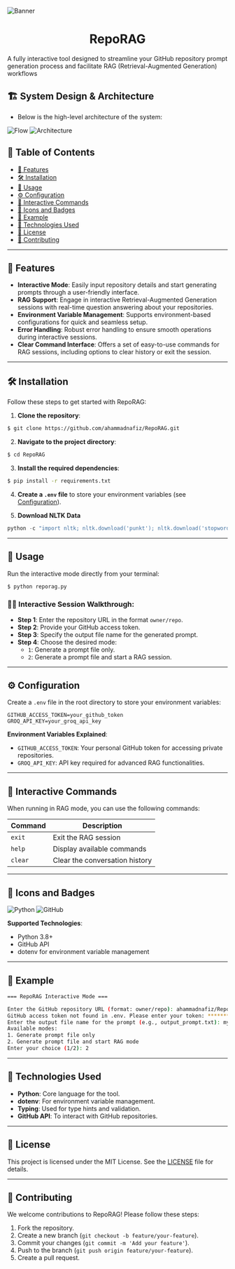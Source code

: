 ![Banner](assets/banner.png)


<h1 align="center">RepoRAG</h1>

A fully interactive tool designed to streamline your GitHub repository prompt generation process and facilitate RAG (Retrieval-Augmented Generation) workflows


## 🏗️ System Design & Architecture
- Below is the high-level architecture of the system:

![Flow](assets/reporagai_2.jpeg)
![Architecture](assets/reporagai_1.jpeg)


## 📌 Table of Contents
- [🌟 Features](#-features)
- [🛠️ Installation](#️-installation)
- [🚀 Usage](#-usage)
- [⚙️ Configuration](#%EF%B8%8F-configuration)
- [📖 Interactive Commands](#-interactive-commands)
- [🎨 Icons and Badges](#-icons-and-badges)
- [🧪 Example](#-example)
- [🤖 Technologies Used](#-technologies-used)
- [📃 License](#-license)
- [🤝 Contributing](#-contributing)

---

## 🌟 Features
- **Interactive Mode**: Easily input repository details and start generating prompts through a user-friendly interface.
- **RAG Support**: Engage in interactive Retrieval-Augmented Generation sessions with real-time question answering about your repositories.
- **Environment Variable Management**: Supports environment-based configurations for quick and seamless setup.
- **Error Handling**: Robust error handling to ensure smooth operations during interactive sessions.
- **Clear Command Interface**: Offers a set of easy-to-use commands for RAG sessions, including options to clear history or exit the session.

---

## 🛠️ Installation

Follow these steps to get started with RepoRAG:

1. **Clone the repository**:
```bash
$ git clone https://github.com/ahammadnafiz/RepoRAG.git
```

2. **Navigate to the project directory**:
```bash
$ cd RepoRAG
```

3. **Install the required dependencies**:
```bash
$ pip install -r requirements.txt
```

4. **Create a `.env` file** to store your environment variables (see [Configuration](#%EF%B8%8F-configuration)).

5. **Download NLTK Data** 
```python
python -c "import nltk; nltk.download('punkt'); nltk.download('stopwords'); nltk.download('wordnet')"
```

---

## 🚀 Usage

Run the interactive mode directly from your terminal:
```bash
$ python reporag.py
```

### 🧑‍💻 Interactive Session Walkthrough:
- **Step 1**: Enter the repository URL in the format `owner/repo`.
- **Step 2**: Provide your GitHub access token.
- **Step 3**: Specify the output file name for the generated prompt.
- **Step 4**: Choose the desired mode:
  - `1`: Generate a prompt file only.
  - `2`: Generate a prompt file and start a RAG session.

---

## ⚙️ Configuration

Create a `.env` file in the root directory to store your environment variables:
```env
GITHUB_ACCESS_TOKEN=your_github_token
GROQ_API_KEY=your_groq_api_key
```

**Environment Variables Explained**:
- `GITHUB_ACCESS_TOKEN`: Your personal GitHub token for accessing private repositories.
- `GROQ_API_KEY`: API key required for advanced RAG functionalities.

---

## 📖 Interactive Commands
When running in RAG mode, you can use the following commands:

| Command | Description                    |
| ------- | ------------------------------ |
| `exit`  | Exit the RAG session           |
| `help`  | Display available commands     |
| `clear` | Clear the conversation history |

---

## 🎨 Icons and Badges

![Python](https://img.shields.io/badge/python-v3.8%2B-blue) ![GitHub](https://img.shields.io/badge/github-RepoRAG-lightgrey)

**Supported Technologies**:
- Python 3.8+
- GitHub API
- dotenv for environment variable management

---

## 🧪 Example

```bash
=== RepoRAG Interactive Mode ===

Enter the GitHub repository URL (format: owner/repo): ahammadnafiz/RepoRAG
GitHub access token not found in .env. Please enter your token: ********
Enter the output file name for the prompt (e.g., output_prompt.txt): my_prompt.txt
Available modes:
1. Generate prompt file only
2. Generate prompt file and start RAG mode
Enter your choice (1/2): 2
```

---

## 🤖 Technologies Used
- **Python**: Core language for the tool.
- **dotenv**: For environment variable management.
- **Typing**: Used for type hints and validation.
- **GitHub API**: To interact with GitHub repositories.

---

## 📃 License

This project is licensed under the MIT License. See the [LICENSE](https://github.com/ahammadnafiz/RepoRAG/blob/main/LICENSE) file for details.

---

## 🤝 Contributing

We welcome contributions to RepoRAG! Please follow these steps:

1. Fork the repository.
2. Create a new branch (`git checkout -b feature/your-feature`).
3. Commit your changes (`git commit -m 'Add your feature'`).
4. Push to the branch (`git push origin feature/your-feature`).
5. Create a pull request.